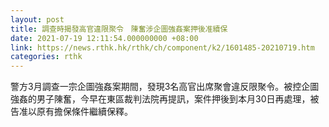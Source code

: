 ```yaml
---
layout: post
title: 調查時揭發高官違限聚令　陳奮涉企圖強姦案押後准續保
date: 2021-07-19 12:11:54.000000000 +08:00
link: https://news.rthk.hk/rthk/ch/component/k2/1601485-20210719.htm
categories: rthk
---
```


警方3月調查一宗企圖強姦案期間，發現3名高官出席聚會違反限聚令。被控企圖強姦的男子陳奮，今早在東區裁判法院再提訊，案件押後到本月30日再處理，被告准以原有擔保條件繼續保釋。
